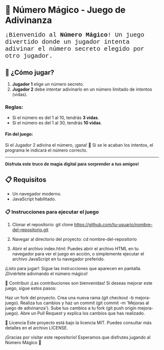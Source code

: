 # 🎩 Número Mágico - Juego de Adivinanza

<p style="font-family: 'Courier New', Courier, monospace; font-size: 20px;">
¡Bienvenido al <strong>Número Mágico</strong>! Un juego divertido donde un jugador intenta adivinar el número secreto elegido por otro jugador.
</p>

## 🚀 ¿Cómo jugar?

1. **Jugador 1** elige un número secreto.
2. **Jugador 2** debe intentar adivinarlo en un número limitado de intentos (vidas).

### Reglas:
- Si el número es del 1 al 10, tendrás **3 vidas**.
- Si el número es del 1 al 30, tendrás **10 vidas**.

#### Fin del juego:
Si el Jugador 2 adivina el número, ¡gana! 🎉
Si se le acaban los intentos, el programa le indicará el número correcto.

---

<p style="font-family: 'Arial', sans-serif;">
<strong>Disfruta este truco de magia digital para sorprender a tus amigos!</strong>
</p>

## 📋 Requisitos
- Un navegador moderno.
- JavaScript habilitado.

### 📋 Instrucciones para ejecutar el juego
1. Clonar el repositorio:
git clone https://github.com/tu-usuario/nombre-del-repositorio.git

2. Navegar al directorio del proyecto:
cd nombre-del-repositorio

3. Abrir el archivo index.html: Puedes abrir el archivo HTML en tu navegador para ver el juego en acción, o simplemente ejecutar el archivo JavaScript en tu navegador preferido.

¡Listo para jugar!: Sigue las instrucciones que aparecen en pantalla. ¡Diviértete adivinando el número mágico!

🤝 Contribuir
¡Las contribuciones son bienvenidas! Si deseas mejorar este juego, sigue estos pasos:

Haz un fork del proyecto.
Crea una nueva rama (git checkout -b mejora-juego).
Realiza tus cambios y haz un commit (git commit -m 'Mejoras al juego de adivinanza').
Sube tus cambios a tu fork (git push origin mejora-juego).
Abre un Pull Request y explica los cambios que has realizado.

📜 Licencia
Este proyecto está bajo la licencia MIT. Puedes consultar más detalles en el archivo LICENSE.

¡Gracias por visitar este repositorio! Esperamos que disfrutes jugando al Número Mágico 🎉

